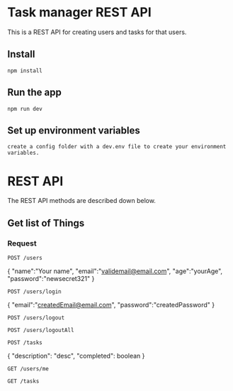 # Task manager REST API

This is a REST API for creating users and tasks for that users.

## Install

    npm install

## Run the app

    npm run dev

## Set up environment variables

    create a config folder with a dev.env file to create your environment variables.

# REST API

The REST API methods are described down below.

## Get list of Things

### Request

`POST /users`

{
    "name":"Your name",
    "email":"validemail@email.com",
    "age":"yourAge", 
    "password":"newsecret321"
}

`POST /users/login`

{
    "email":"createdEmail@email.com", 
    "password":"createdPassword"
}

`POST /users/logout`

`POST /users/logoutAll`

`POST /tasks`

{
    "description": "desc", 
    "completed": boolean
}

`GET /users/me`

`GET /tasks`

